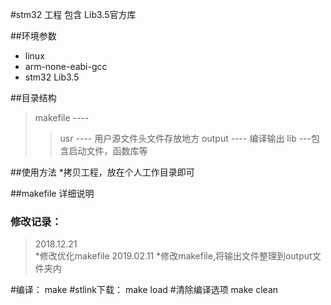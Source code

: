 #stm32 工程  包含 Lib3.5官方库

##环境参数
* linux
* arm-none-eabi-gcc
* stm32 Lib3.5

##目录结构
>makefile ----
>>usr ---- 用户源文件头文件存放地方
>>output ---- 编译输出
>>lib ---包含启动文件，函数库等

##使用方法
*拷贝工程，放在个人工作目录即可

##makefile 详细说明



### 修改记录：   
>2018.12.21   
*修改优化makefile
>2019.02.11
*修改makefile,将输出文件整理到output文件夹内

#编译：
	make
#stlink下载：
	make load
#清除编译选项
	make clean